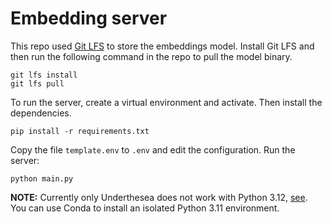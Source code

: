 # Embedding server

This repo used [Git LFS](https://docs.github.com/en/repositories/working-with-files/managing-large-files/installing-git-large-file-storage) to store the embeddings model. Install Git LFS and then run the following command in the repo to pull the model binary.

```
git lfs install
git lfs pull
```

To run the server, create a virtual environment and activate. Then install the dependencies.

```
pip install -r requirements.txt
```

Copy the file `template.env` to `.env` and edit the configuration. Run the server:

```
python main.py
```

**NOTE:** Currently only Underthesea does not work with Python 3.12, [see](https://github.com/undertheseanlp/underthesea/issues/729). You can use Conda to install an isolated Python 3.11 environment.
